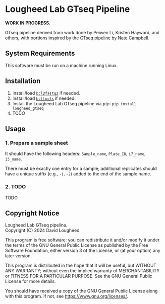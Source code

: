 # Lougheed Lab GTseq Pipeline

**WORK IN PROGRESS.**

GTseq pipeline derived from work done by Peiwen Li, Kristen Hayward, and others, with
portions inspired by the [GTseq pipeline by Nate Campbell](https://github.com/GTseq/GTseq-Pipeline).


## System Requirements

This software must be run on a machine running Linux.


## Installation

1. Install/load [`bcl2fastq2`](https://support.illumina.com/downloads/bcl2fastq-conversion-software-v2-20.html) 
   if needed.
2. Install/load [`bcftools`](https://samtools.github.io/bcftools/bcftools.html) if needed.
3. Install the Lougheed Lab GTseq pipeline via `pip`:  `pip install lougheed_gtseq`
4. TODO


## Usage

### 1. Prepare a sample sheet

It should have the following headers: `Sample_name`, `Plate_ID`, `i7_name`, `i5_name`.

There must be exactly one entry for a sample; additional replicates should have a unique suffix (e.g., `-1`, `-2`) added
to the end of the sample name.

### 2. TODO

TODO


## Copyright Notice

Lougheed Lab GTseq pipeline. <br />
Copyright (C) 2024  David Lougheed

This program is free software: you can redistribute it and/or modify
it under the terms of the GNU General Public License as published by
the Free Software Foundation, either version 3 of the License, or
(at your option) any later version.

This program is distributed in the hope that it will be useful,
but WITHOUT ANY WARRANTY; without even the implied warranty of
MERCHANTABILITY or FITNESS FOR A PARTICULAR PURPOSE.  See the
GNU General Public License for more details.

You should have received a copy of the GNU General Public License
along with this program.  If not, see <https://www.gnu.org/licenses/>.
